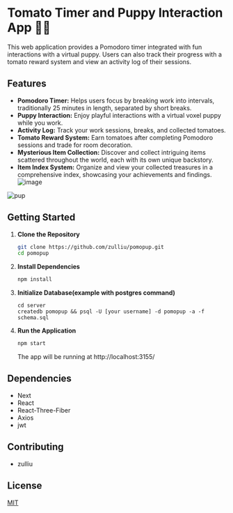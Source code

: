# Tomato Timer and Puppy Interaction App 🍅🐶

This web application provides a Pomodoro timer integrated with fun interactions with a virtual puppy. Users can also track their progress with a tomato reward system and view an activity log of their sessions.

## Features

- **Pomodoro Timer:** Helps users focus by breaking work into intervals, traditionally 25 minutes in length, separated by short breaks.
- **Puppy Interaction:** Enjoy playful interactions with a virtual voxel puppy while you work.
- **Activity Log:** Track your work sessions, breaks, and collected tomatoes.
- **Tomato Reward System:** Earn tomatoes after completing Pomodoro sessions and trade for room decoration.
- **Mysterious Item Collection:** Discover and collect intriguing items scattered throughout the world, each with its own unique backstory.
- **Item Index System:** Organize and view your collected treasures in a comprehensive index, showcasing your achievements and findings.
![image](https://github.com/zulliu/pomopup/assets/11202096/c9bfd5ba-91bc-4bb2-ba41-998a368cb041)

![pup](https://github.com/zulliu/pomopup/assets/11202096/64b4e164-7fdf-4031-937a-ebfd7c5dc53a)

## Getting Started

1. **Clone the Repository**
    ```bash
    git clone https://github.com/zulliu/pomopup.git
    cd pomopup
    ```

2. **Install Dependencies**
    ```bash
    npm install
    ```
3. **Initialize Database(example with postgres command)**
   ```
   cd server
   createdb pomopup && psql -U [your username] -d pomopup -a -f schema.sql

   ```
4. **Run the Application**
    ```bash
    npm start
    ```
    The app will be running at http://localhost:3155/

## Dependencies
- Next
- React
- React-Three-Fiber
- Axios
- jwt

## Contributing

- zulliu

## License

[MIT](https://choosealicense.com/licenses/mit/)

